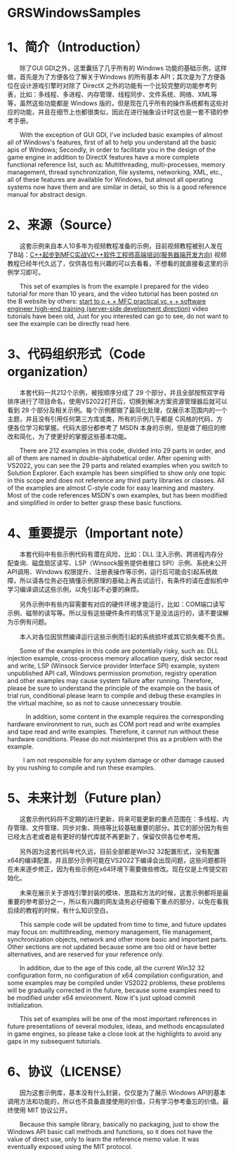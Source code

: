 # GRSWindowsSamples
# 1、简介（Introduction）

&emsp;&emsp;除了GUI GDI之外，这里囊括了几乎所有的 Windows 功能的基础示例，这样做，首先是为了方便各位了解关于Windows 的所有基本 API；其次是为了方便各位在设计游戏引擎时对除了 DirectX 之外的功能有一个比较完整的功能参考列表，比如：多线程、多进程、内存管理、线程同步、文件系统、网络、XML等等，虽然这些功能都是 Windows 版的，但是现在几乎所有的操作系统都有这些对应的功能，并且在细节上也都很类似，因此在进行抽象设计时这也是一套不错的参考手册。

&emsp;&emsp;With the exception of GUI GDI, I've included basic examples of almost all of Windows's features, first of all to help you understand all the basic apis of Windows; Secondly, in order to facilitate you in the design of the game engine in addition to DirectX features have a more complete functional reference list, such as: Multithreading, multi-processes, memory management, thread synchronization, file systems, networking, XML, etc., all of these features are available for Windows, but almost all operating systems now have them and are similar in detail, so this is a good reference manual for abstract design.

# 2、来源（Source）

&emsp;&emsp;这套示例来自本人10多年为视频教程准备的示例，目前视频教程被别人发在了B站：[C++起步到MFC实战VC++软件工程师高端培训(服务器端开发方向)](https://www.bilibili.com/video/BV187411s7dH/?spm_id_from=333.999.0.0) 视频教程已经年代久远了，仅供各位有兴趣的可以去看看，不想看的就直接看这里的示例学习即可。

&emsp;&emsp;This set of examples is from the example I prepared for the video tutorial for more than 10 years, and the video tutorial has been posted on the B website by others: [start to c + + MFC practical vc + + software engineer high-end training (server-side development direction)](https://www.bilibili.com/video/BV187411s7dH/?spm_id_from=333.999.0.0) video tutorials have been old, Just for you interested can go to see, do not want to see the example can be directly read here.

# 3、代码组织形式（Code organization）

&emsp;&emsp;本套代码一共212个示例，被按顺序分成了 29 个部分，并且全部按照双字母排序进行了项目命名，使用VS2022打开后，切换到解决方案资源管理器后就可以看到 29 个部分及相关示例。每个示例都做了最简化处理，仅展示本范围内的一个主题，并且没有引用任何第三方库或类，所有的示例几乎都是 C风格的代码，方便各位学习和掌握。代码大部分都参考了 MSDN 本身的示例，但是做了相应的修改和简化，为了使更好的掌握这些基本功能。

&emsp;&emsp;There are 212 examples in this code, divided into 29 parts in order, and all of them are named in double-alphabetical order. After opening with VS2022, you can see the 29 parts and related examples when you switch to Solution Explorer. Each example has been simplified to show only one topic in this scope and does not reference any third party libraries or classes. All of the examples are almost C-style code for easy learning and mastery. Most of the code references MSDN's own examples, but has been modified and simplified in order to better grasp these basic functions.

# 4、重要提示（Important note）

&emsp;&emsp;本套代码中有些示例代码有潜在风险，比如：DLL 注入示例、跨进程内存分配查询、磁盘扇区读写、LSP（Winsock服务提供者接口 SPI）示例、系统未公开API调用、Windows 权限提升、注册表操作等示例，运行后可能会引起系统故障，所以请各位务必在搞懂示例原理的基础上再去试运行，有条件的请在虚拟机中学习编译调试这些示例，以免引起不必要的麻烦。

&emsp;&emsp;另外示例中有些内容需要有对应的硬件环境才能运行，比如：COM端口读写示例、磁带的读写等。所以没有这些硬件条件的情况下是没法运行的，请不要误解为示例有问题。

&emsp;&emsp;本人对各位因贸然编译运行这些示例而引起的系统损坏或其它损失概不负责。

&emsp;&emsp;Some of the examples in this code are potentially risky, such as: DLL injection example, cross-process memory allocation query, disk sector read and write, LSP (Winsock Service provider Interface SPI) example, system unpublished API call, Windows permission promotion, registry operation and other examples may cause system failure after running. Therefore, please be sure to understand the principle of the example on the basis of trial run, conditional please learn to compile and debug these examples in the virtual machine, so as not to cause unnecessary trouble.

&emsp;&emsp;&emsp;In addition, some content in the example requires the corresponding hardware environment to run, such as COM port read and write examples and tape read and write examples. Therefore, it cannot run without these hardware conditions. Please do not misinterpret this as a problem with the example.

&emsp; &emsp; I am not responsible for any system damage or other damage caused by you rushing to compile and run these examples.

# 5、未来计划（Future plan）

&emsp;&emsp;这套示例代码将不定期的进行更新，将来可能更新的重点范围在：多线程、内存管理、文件管理、同步对象、网络等比较基础重要的部分。其它的部分因为有些已经太古老或者是有更好的替代库就不再更新了，保留仅供各位参考用。

&emsp;&emsp;另外因为这套代码年代久远，目前全部都是Win32 32配置形式，没有配置x64的编译配置，并且部分示例可能在VS2022下编译会出现问题，这些问题都将在未来逐步修正，因为有些示例在x64环境下需要做些修改。现在仅是上传提交初始化。

&emsp;&emsp;未来在展示关于游戏引擎封装的模块、思路和方法的时候，这套示例都将是最重要的参考部分之一，所以有兴趣的网友请务必仔细看下重点的部分，以免在看我后续的教程的时候，有什么知识空白。

&emsp;&emsp;This sample code will be updated from time to time, and future updates may focus on: multithreading, memory management, file management, synchronization objects, network and other more basic and important parts. Other sections are not updated because some are too old or have better alternatives, and are reserved for your reference only.

&emsp;&emsp;In addition, due to the age of this code, all the current Win32 32 configuration form, no configuration of x64 compilation configuration, and some examples may be compiled under VS2022 problems, these problems will be gradually corrected in the future, because some examples need to be modified under x64 environment. Now it's just upload commit initialization.

&emsp;&emsp;This set of examples will be one of the most important references in future presentations of several modules, ideas, and methods encapsulated in game engines, so please take a close look at the highlights to avoid any gaps in my subsequent tutorials.

# 6、协议（LICENSE）

&emsp;&emsp;因为这套示例库，基本没有什么封装，仅仅是为了展示 Windows API的基本调用方法和功能的，所以也不具备直接使用的价值，只有学习参考备忘的价值。最终使用 MIT 协议公开。

&emsp;&emsp;Because this sample library, basically no packaging, just to show the Windows API basic call methods and functions, so it does not have the value of direct use, only to learn the reference memo value. It was eventually exposed using the MIT protocol.



 
